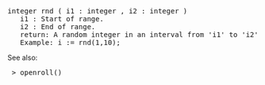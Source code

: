 <div class="mw-parser-output"><pre>integer rnd ( i1&#160;: integer , i2&#160;: integer )
   i1&#160;: Start of range.
   i2&#160;: End of range.
   return: A random integer in an interval from 'i1' to 'i2'.
   Example: i&#160;:= rnd(1,10);
</pre>
<p>See also:
</p>
<pre> &gt; openroll()
</pre></div>